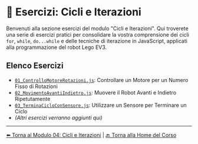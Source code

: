 # 🔁 Esercizi: Cicli e Iterazioni

Benvenuti alla sezione esercizi del modulo "Cicli e Iterazioni". Qui troverete una serie di esercizi pratici per consolidare la vostra comprensione dei cicli `for`, `while`, `do...while` e delle tecniche di iterazione in JavaScript, applicati alla programmazione del robot Lego EV3.

## Elenco Esercizi

- [`01_ControlloMotoreRotazioni.js`](./01_ControlloMotoreRotazioni.js): Controllare un Motore per un Numero Fisso di Rotazioni
- [`02_MovimentoAvantiIndietro.js`](./02_MovimentoAvantiIndietro.js): Muovere il Robot Avanti e Indietro Ripetutamente
- [`03_TerminaCicloConSensore.js`](./03_TerminaCicloConSensore.js): Utilizzare un Sensore per Terminare un Ciclo
- *(Altri esercizi verranno aggiunti qui)*

---

[⬅️ Torna al Modulo 04: Cicli e Iterazioni](../README.md) | [🔙 Torna alla Home del Corso](../../README.md)